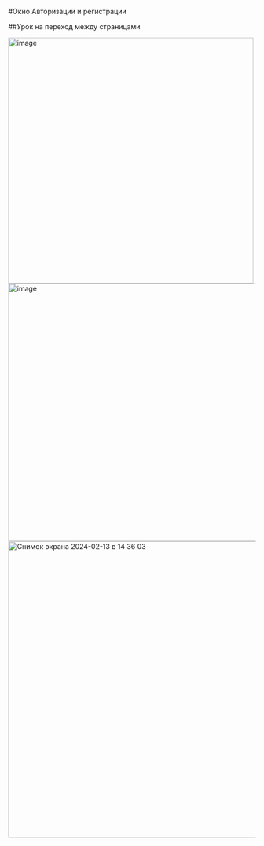 #Окно Авторизации и регистрации

##Урок на переход между страницами

<img width="499" alt="image" src="https://github.com/GirlSailor/registration/assets/145029043/d27f001b-444d-4445-a087-4948932cbe2e">

<img width="524" alt="image" src="https://github.com/GirlSailor/registration/assets/145029043/b9e421fc-8ae6-4e83-a2aa-abca4a0c454e">

<img width="602" alt="Снимок экрана 2024-02-13 в 14 36 03" src="https://github.com/GirlSailor/registration/assets/145029043/168ebc14-83e4-471c-be0f-c84979807aa8">
